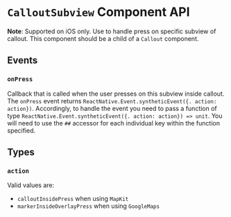 # `CalloutSubview` Component API

**Note**: Supported on iOS only.
Use to handle press on specific subview of callout.
This component should be a child of a `Callout` component.

## Events

### `onPress`

Callback that is called when the user presses on this subview inside callout. The `onPress` event returns `ReactNative.Event.syntheticEvent({. action: action})`. Accordingly, to handle the event you need to pass a function of type `ReactNative.Event.syntheticEvent({. action: action}) => unit`. You will need to use the `##` accessor for each individual key within the function specified.

## Types

### `action`

Valid values are:

- `calloutInsidePress` when using `MapKit`
- `markerInsideOverlayPress` when using `GoogleMaps`

